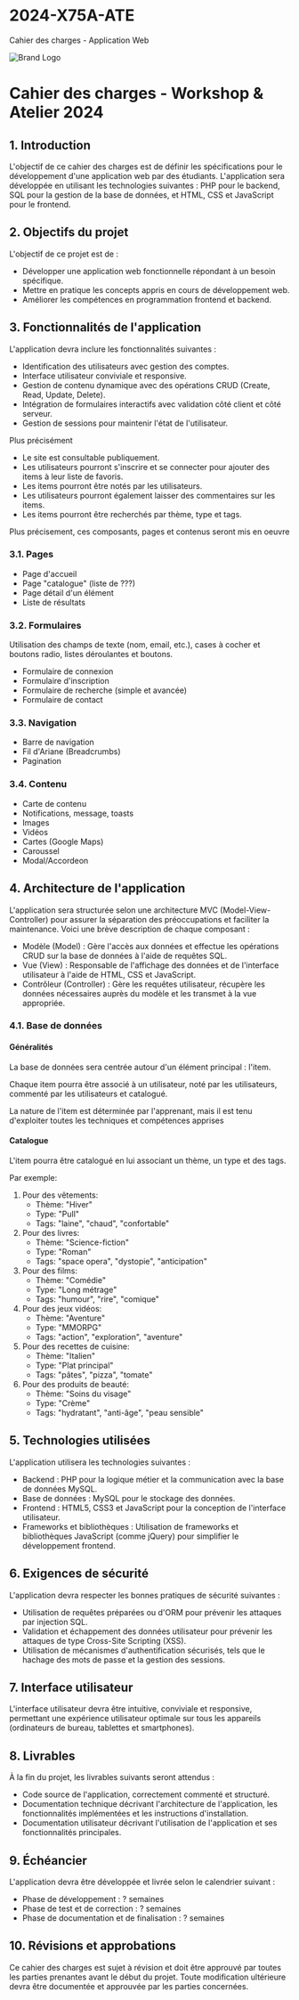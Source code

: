 # 2024-X75A-ATE


  Cahier des charges - Application Web 

![Brand Logo](https://www.efp.be/efp/themes/images/2023/logo_without_baseline-color.png)

# Cahier des charges - Workshop & Atelier 2024

## 1\. Introduction

L'objectif de ce cahier des charges est de définir les spécifications pour le développement d'une application web par des étudiants. L'application sera développée en utilisant les technologies suivantes : PHP pour le backend, SQL pour la gestion de la base de données, et HTML, CSS et JavaScript pour le frontend.

## 2\. Objectifs du projet

L'objectif de ce projet est de :

*   Développer une application web fonctionnelle répondant à un besoin spécifique.
*   Mettre en pratique les concepts appris en cours de développement web.
*   Améliorer les compétences en programmation frontend et backend.

## 3\. Fonctionnalités de l'application

L'application devra inclure les fonctionnalités suivantes :

*   Identification des utilisateurs avec gestion des comptes.
*   Interface utilisateur conviviale et responsive.
*   Gestion de contenu dynamique avec des opérations CRUD (Create, Read, Update, Delete).
*   Intégration de formulaires interactifs avec validation côté client et côté serveur.
*   Gestion de sessions pour maintenir l'état de l'utilisateur.

Plus précisément

*   Le site est consultable publiquement.
*   Les utilisateurs pourront s'inscrire et se connecter pour ajouter des items à leur liste de favoris.
*   Les items pourront être notés par les utilisateurs.
*   Les utilisateurs pourront également laisser des commentaires sur les items.
*   Les items pourront être recherchés par thème, type et tags.

Plus précisement, ces composants, pages et contenus seront mis en oeuvre

### 3.1. Pages

*   Page d'accueil
*   Page "catalogue" (liste de ???)
*   Page détail d'un élément
*   Liste de résultats

### 3.2. Formulaires

Utilisation des champs de texte (nom, email, etc.), cases à cocher et boutons radio, listes déroulantes et boutons.

*   Formulaire de connexion
*   Formulaire d'inscription
*   Formulaire de recherche (simple et avancée)
*   Formulaire de contact

### 3.3. Navigation

*   Barre de navigation
*   Fil d'Ariane (Breadcrumbs)
*   Pagination

### 3.4. Contenu

*   Carte de contenu
*   Notifications, message, toasts
*   Images
*   Vidéos
*   Cartes (Google Maps)
*   Caroussel
*   Modal/Accordeon

## 4\. Architecture de l'application

L'application sera structurée selon une architecture MVC (Model-View-Controller) pour assurer la séparation des préoccupations et faciliter la maintenance. Voici une brève description de chaque composant :

*   Modèle (Model) : Gère l'accès aux données et effectue les opérations CRUD sur la base de données à l'aide de requêtes SQL.
*   Vue (View) : Responsable de l'affichage des données et de l'interface utilisateur à l'aide de HTML, CSS et JavaScript.
*   Contrôleur (Controller) : Gère les requêtes utilisateur, récupère les données nécessaires auprès du modèle et les transmet à la vue appropriée.

### 4.1. Base de données

#### Généralités

La base de données sera centrée autour d'un élément principal : l'item.

Chaque item pourra être associé à un utilisateur, noté par les utilisateurs, commenté par les utilisateurs et catalogué.

La nature de l'item est déterminée par l'apprenant, mais il est tenu d'exploiter toutes les techniques et compétences apprises

#### Catalogue

L'item pourra être catalogué en lui associant un thème, un type et des tags.

Par exemple:

1.  Pour des vêtements:
    *   Thème: "Hiver"
    *   Type: "Pull"
    *   Tags: "laine", "chaud", "confortable"
2.  Pour des livres:
    *   Thème: "Science-fiction"
    *   Type: "Roman"
    *   Tags: "space opera", "dystopie", "anticipation"
3.  Pour des films:
    *   Thème: "Comédie"
    *   Type: "Long métrage"
    *   Tags: "humour", "rire", "comique"
4.  Pour des jeux vidéos:
    *   Thème: "Aventure"
    *   Type: "MMORPG"
    *   Tags: "action", "exploration", "aventure"
5.  Pour des recettes de cuisine:
    *   Thème: "Italien"
    *   Type: "Plat principal"
    *   Tags: "pâtes", "pizza", "tomate"
6.  Pour des produits de beauté:
    *   Thème: "Soins du visage"
    *   Type: "Crème"
    *   Tags: "hydratant", "anti-âge", "peau sensible"

## 5\. Technologies utilisées

L'application utilisera les technologies suivantes :

*   Backend : PHP pour la logique métier et la communication avec la base de données MySQL.
*   Base de données : MySQL pour le stockage des données.
*   Frontend : HTML5, CSS3 et JavaScript pour la conception de l'interface utilisateur.
*   Frameworks et bibliothèques : Utilisation de frameworks et bibliothèques JavaScript (comme jQuery) pour simplifier le développement frontend.

## 6\. Exigences de sécurité

L'application devra respecter les bonnes pratiques de sécurité suivantes :

*   Utilisation de requêtes préparées ou d'ORM pour prévenir les attaques par injection SQL.
*   Validation et échappement des données utilisateur pour prévenir les attaques de type Cross-Site Scripting (XSS).
*   Utilisation de mécanismes d'authentification sécurisés, tels que le hachage des mots de passe et la gestion des sessions.

## 7\. Interface utilisateur

L'interface utilisateur devra être intuitive, conviviale et responsive, permettant une expérience utilisateur optimale sur tous les appareils (ordinateurs de bureau, tablettes et smartphones).

## 8\. Livrables

À la fin du projet, les livrables suivants seront attendus :

*   Code source de l'application, correctement commenté et structuré.
*   Documentation technique décrivant l'architecture de l'application, les fonctionnalités implémentées et les instructions d'installation.
*   Documentation utilisateur décrivant l'utilisation de l'application et ses fonctionnalités principales.

## 9\. Échéancier

L'application devra être développée et livrée selon le calendrier suivant :

*   Phase de développement : ? semaines
*   Phase de test et de correction : ? semaines
*   Phase de documentation et de finalisation : ? semaines

## 10\. Révisions et approbations

Ce cahier des charges est sujet à révision et doit être approuvé par toutes les parties prenantes avant le début du projet. Toute modification ultérieure devra être documentée et approuvée par les parties concernées.